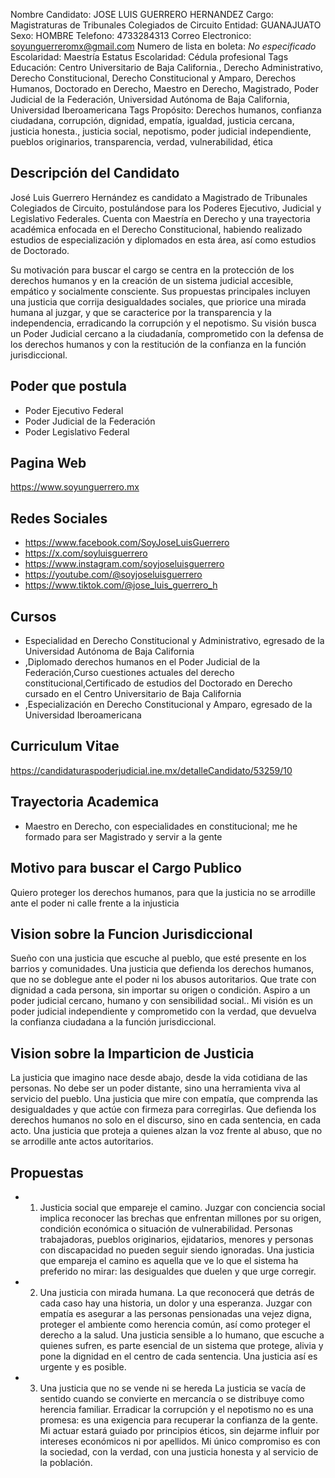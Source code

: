 Nombre Candidato: JOSE LUIS GUERRERO HERNANDEZ
Cargo: Magistraturas de Tribunales Colegiados de Circuito
Entidad: GUANAJUATO
Sexo: HOMBRE
Telefono: 4733284313
Correo Electronico: soyunguerreromx@gmail.com
Numero de lista en boleta: *No especificado*
Escolaridad: Maestría
Estatus Escolaridad: Cédula profesional
Tags Educación: Centro Universitario de Baja California., Derecho Administrativo, Derecho Constitucional, Derecho Constitucional y Amparo, Derechos Humanos, Doctorado en Derecho, Maestro en Derecho, Magistrado, Poder Judicial de la Federación, Universidad Autónoma de Baja California, Universidad Iberoamericana
Tags Propósito: Derechos humanos, confianza ciudadana, corrupción, dignidad, empatía, igualdad, justicia cercana, justicia honesta., justicia social, nepotismo, poder judicial independiente, pueblos originarios, transparencia, verdad, vulnerabilidad, ética


## Descripción del Candidato 

José Luis Guerrero Hernández es candidato a Magistrado de Tribunales Colegiados de Circuito, postulándose para los Poderes Ejecutivo, Judicial y Legislativo Federales. Cuenta con Maestría en Derecho y una trayectoria académica enfocada en el Derecho Constitucional, habiendo realizado estudios de especialización y diplomados en esta área, así como estudios de Doctorado.

Su motivación para buscar el cargo se centra en la protección de los derechos humanos y en la creación de un sistema judicial accesible, empático y socialmente consciente. Sus propuestas principales incluyen una justicia que corrija desigualdades sociales, que priorice una mirada humana al juzgar, y que se caracterice por la transparencia y la independencia, erradicando la corrupción y el nepotismo. Su visión busca un Poder Judicial cercano a la ciudadanía, comprometido con la defensa de los derechos humanos y con la restitución de la confianza en la función jurisdiccional.


## Poder que postula

- Poder Ejecutivo Federal
- Poder Judicial de la Federación
- Poder Legislativo Federal


## Pagina Web

https://www.soyunguerrero.mx


## Redes Sociales

- https://www.facebook.com/SoyJoseLuisGuerrero
- https://x.com/soyluisguerrero
- https://www.instagram.com/soyjoseluisguerrero
- https://youtube.com/@soyjoseluisguerrero
- https://www.tiktok.com/@jose_luis_guerrero_h


## Cursos

- Especialidad en Derecho Constitucional y Administrativo, egresado de la Universidad Autónoma de Baja California
- ,Diplomado derechos humanos en el Poder Judicial de la Federación,Curso cuestiones actuales del derecho constitucional,Certificado de estudios del Doctorado en Derecho cursado en el Centro Universitario de Baja California
- ,Especialización en Derecho Constitucional y Amparo, egresado de la Universidad Iberoamericana


## Curriculum Vitae

https://candidaturaspoderjudicial.ine.mx/detalleCandidato/53259/10


## Trayectoria Academica

- Maestro en Derecho, con especialidades en constitucional; me he formado para ser Magistrado y servir a la gente


## Motivo para buscar el Cargo Publico

Quiero proteger los derechos humanos, para que la justicia no se arrodille ante el poder ni calle frente a la injusticia


## Vision sobre la Funcion Jurisdiccional

Sueño con una justicia que escuche al pueblo, que esté presente en los barrios y comunidades. Una justicia que defienda los derechos humanos, que no se doblegue ante el poder ni los abusos autoritarios. Que trate con dignidad a cada persona, sin importar su origen o condición. Aspiro a un poder judicial cercano, humano y con sensibilidad social.. Mi visión es un poder judicial independiente y comprometido con la verdad, que devuelva la confianza ciudadana a la función jurisdiccional.


## Vision sobre la Imparticion de Justicia

La justicia que imagino nace desde abajo, desde la vida cotidiana de las personas. No debe ser un poder distante, sino una herramienta viva al servicio del pueblo. Una justicia que mire con empatía, que comprenda las desigualdades y que actúe con firmeza para corregirlas. Que defienda los derechos humanos no solo en el discurso, sino en cada sentencia, en cada acto. Una justicia que proteja a quienes alzan la voz frente al abuso, que no se arrodille ante actos autoritarios.


## Propuestas

- 1. Justicia social que empareje el camino. Juzgar con conciencia social implica reconocer las brechas que enfrentan millones por su origen, condición económica o situación de vulnerabilidad. Personas trabajadoras, pueblos originarios, ejidatarios, menores y personas con discapacidad no pueden seguir siendo ignoradas. Una justicia que empareja el camino es aquella que ve lo que el sistema ha preferido no mirar: las desigualdes que duelen y que urge corregir.
- 2. Una justicia con mirada humana. La que reconocerá que detrás de cada caso hay una historia, un dolor y una esperanza. Juzgar con empatía es asegurar a las personas pensionadas una vejez digna, proteger el ambiente como herencia común, así como proteger el derecho a la salud. Una justicia sensible a lo humano, que escuche a quienes sufren, es parte esencial de un sistema que protege, alivia y pone la dignidad en el centro de cada sentencia. Una justicia así es urgente y es posible.
- 3. Una justicia que no se vende ni se hereda La justicia se vacía de sentido cuando se convierte en mercancía o se distribuye como herencia familiar. Erradicar la corrupción y el nepotismo no es una promesa: es una exigencia para recuperar la confianza de la gente. Mi actuar estará guiado por principios éticos, sin dejarme influir por intereses económicos ni por apellidos. Mi único compromiso es con la sociedad, con la verdad, con una justicia honesta y al servicio de la población.

